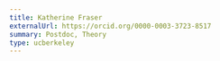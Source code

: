```yaml
---
title: Katherine Fraser
externalUrl: https://orcid.org/0000-0003-3723-8517
summary: Postdoc, Theory
type: ucberkeley
---
```

